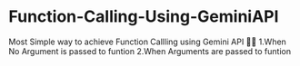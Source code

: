 # Function-Calling-Using-GeminiAPI
Most Simple way to achieve Function Callling using Gemini API 🎉💫
1.When No Argument is passed to funtion
2.When Arguments are passed to funtion
